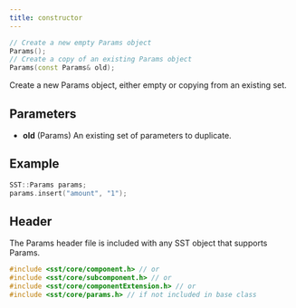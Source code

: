 ```yaml
---
title: constructor
---
```


```cpp
// Create a new empty Params object
Params();
// Create a copy of an existing Params object
Params(const Params& old);
```

Create a new Params object, either empty or copying from an existing set.

## Parameters
* **old** (Params) An existing set of parameters to duplicate.

## Example

```cpp
SST::Params params;
params.insert("amount", "1");
```

## Header
The Params header file is included with any SST object that supports Params.
```cpp
#include <sst/core/component.h> // or
#include <sst/core/subcomponent.h> // or
#include <sst/core/componentExtension.h> // or
#include <sst/core/params.h> // if not included in base class
```
